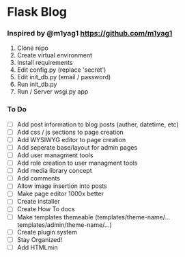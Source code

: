 # Flask Blog
### Inspired by @m1yag1 https://github.com/m1yag1

1. Clone repo
2. Create virtual environment
3. Install requirements
4. Edit config.py (replace 'secret')
5. Edit init_db.py (email / password)
6. Run init_db.py
7. Run / Server wsgi.py app

### To Do

- [ ] Add post information to blog posts (auther, datetime, etc)
- [ ] Add css / js sections to page creation
- [ ] Add WYSIWYG editor to page creation
- [ ] Add seperate base/layout for admin pages
- [ ] Add user managment tools
- [ ] Add role creation to user managment tools
- [ ] Add media library concept
- [ ] Add comments
- [ ] Allow image insertion into posts
- [ ] Make page editor 1000x better
- [ ] Create installer
- [ ] Create How To docs
- [ ] Make templates themeable (templates/theme-name/... templates/admin/theme-name/...)
- [ ] Create plugin system
- [ ] Stay Organized!
- [ ] Add HTMLmin
